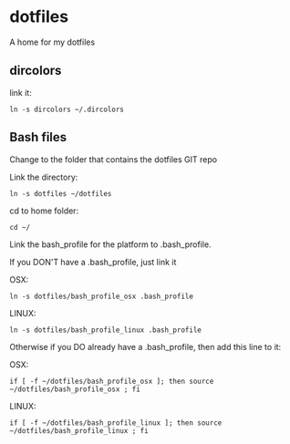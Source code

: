 dotfiles
========

A home for my dotfiles

## dircolors

link it:

```
ln -s dircolors ~/.dircolors
```

## Bash files

Change to the folder that contains the dotfiles GIT repo

Link the directory:

```
ln -s dotfiles ~/dotfiles
```

cd to home folder:

```
cd ~/
```

Link the bash_profile for the platform to .bash_profile.

If you DON'T have a .bash_profile, just link it

OSX:

```
ln -s dotfiles/bash_profile_osx .bash_profile
```

LINUX:

```
ln -s dotfiles/bash_profile_linux .bash_profile
```


Otherwise if you DO already have a .bash_profile, then add this line to it:

OSX:

```
if [ -f ~/dotfiles/bash_profile_osx ]; then source ~/dotfiles/bash_profile_osx ; fi
```


LINUX:

```
if [ -f ~/dotfiles/bash_profile_linux ]; then source ~/dotfiles/bash_profile_linux ; fi
```
